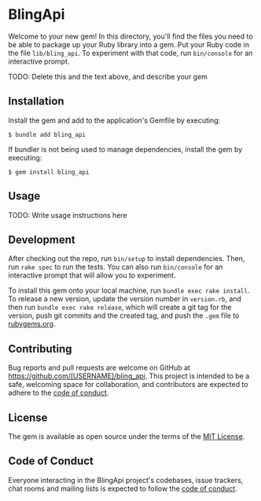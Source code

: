 # BlingApi

Welcome to your new gem! In this directory, you'll find the files you need to be able to package up your Ruby library into a gem. Put your Ruby code in the file `lib/bling_api`. To experiment with that code, run `bin/console` for an interactive prompt.

TODO: Delete this and the text above, and describe your gem

## Installation

Install the gem and add to the application's Gemfile by executing:

    $ bundle add bling_api

If bundler is not being used to manage dependencies, install the gem by executing:

    $ gem install bling_api

## Usage

TODO: Write usage instructions here

## Development

After checking out the repo, run `bin/setup` to install dependencies. Then, run `rake spec` to run the tests. You can also run `bin/console` for an interactive prompt that will allow you to experiment.

To install this gem onto your local machine, run `bundle exec rake install`. To release a new version, update the version number in `version.rb`, and then run `bundle exec rake release`, which will create a git tag for the version, push git commits and the created tag, and push the `.gem` file to [rubygems.org](https://rubygems.org).

## Contributing

Bug reports and pull requests are welcome on GitHub at https://github.com/[USERNAME]/bling_api. This project is intended to be a safe, welcoming space for collaboration, and contributors are expected to adhere to the [code of conduct](https://github.com/[USERNAME]/bling_api/blob/master/CODE_OF_CONDUCT.md).

## License

The gem is available as open source under the terms of the [MIT License](https://opensource.org/licenses/MIT).

## Code of Conduct

Everyone interacting in the BlingApi project's codebases, issue trackers, chat rooms and mailing lists is expected to follow the [code of conduct](https://github.com/[USERNAME]/bling_api/blob/master/CODE_OF_CONDUCT.md).
